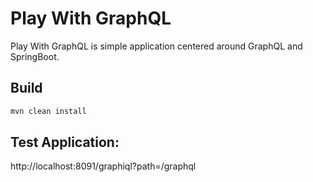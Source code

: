 # Play With GraphQL

Play With GraphQL is simple application centered around GraphQL and SpringBoot.

## Build

```bash
mvn clean install
```

## Test Application:

http://localhost:8091/graphiql?path=/graphql
